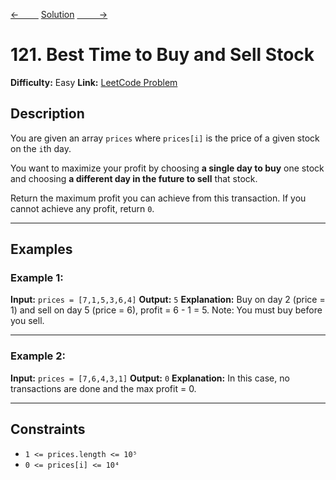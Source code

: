 [<-&nbsp;&nbsp;&nbsp;&nbsp;&nbsp;&nbsp;&nbsp;&nbsp;](../392.%20Is%20Subsequence/statement.md)
[Solution](121.%20Best%20Time%20to%20Buy%20and%20Sell%20Stock/solution.js)
[&nbsp;&nbsp;&nbsp;&nbsp;&nbsp;&nbsp;&nbsp;&nbsp; ->](../patterns/1.prefix_sum/303.%20Range%20Sum%20Query%20-%20Immutable/statement.md)

# 121. Best Time to Buy and Sell Stock

**Difficulty:** Easy
**Link:** [LeetCode Problem](https://leetcode.com/problems/best-time-to-buy-and-sell-stock/)

## Description

You are given an array `prices` where `prices[i]` is the price of a given stock on the `i`th day.

You want to maximize your profit by choosing **a single day to buy** one stock and choosing **a different day in the future to sell** that stock.

Return the maximum profit you can achieve from this transaction.
If you cannot achieve any profit, return `0`.

---

## Examples

### Example 1:

**Input:**
`prices = [7,1,5,3,6,4]`
**Output:**
`5`
**Explanation:**
Buy on day 2 (price = 1) and sell on day 5 (price = 6), profit = 6 - 1 = 5.
Note: You must buy before you sell.

---

### Example 2:

**Input:**
`prices = [7,6,4,3,1]`
**Output:**
`0`
**Explanation:**
In this case, no transactions are done and the max profit = 0.

---

## Constraints

- `1 <= prices.length <= 10⁵`
- `0 <= prices[i] <= 10⁴`
